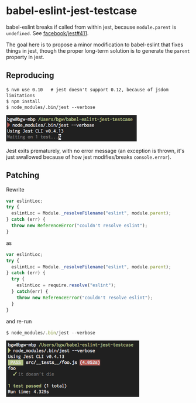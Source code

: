 # babel-eslint-jest-testcase

babel-eslint breaks if called from within jest, because `module.parent` is
`undefined`. See 
[facebook/jest#411](https://github.com/facebook/jest/issues/411).

The goal here is to propose a minor modification to babel-eslint that fixes
things in jest, though the proper long-term solution is to generate the `parent`
property in jest.

## Reproducing

```
$ nvm use 0.10   # jest doesn't support 0.12, because of jsdom limitations
$ npm install
$ node_modules/.bin/jest --verbose
```

![](img/broken.png)

Jest exits prematurely, with no error message (an exception is thrown, it's just 
swallowed because of how jest modifies/breaks `console.error`).

## Patching

Rewrite

```js
var eslintLoc;
try {
  eslintLoc = Module._resolveFilename("eslint", module.parent);
} catch (err) {
  throw new ReferenceError("couldn't resolve eslint");
}
```

as

```js
var eslintLoc;
try {
  eslintLoc = Module._resolveFilename("eslint", module.parent);
} catch (err) {
  try {
    eslintLoc = require.resolve("eslint");
  } catch(err) {
    throw new ReferenceError("couldn't resolve eslint");
  }
}
```

and re-run

```js
$ node_modules/.bin/jest --verbose
```

![](img/fixed.png)
